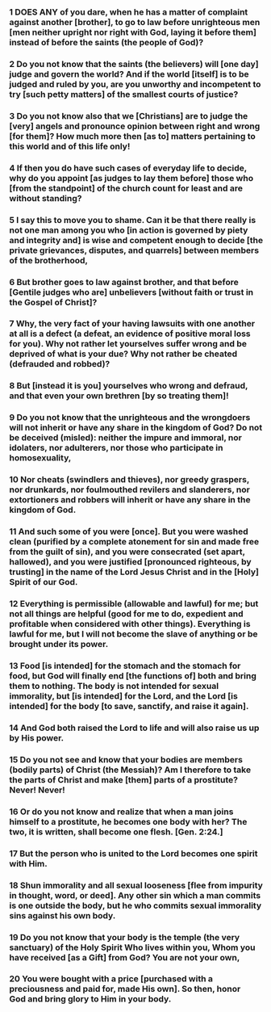 ### 1 DOES ANY of you dare, when he has a matter of complaint against another [brother], to go to law before unrighteous men [men neither upright nor right with God, laying it before them] instead of before the saints (the people of God)?

### 2 Do you not know that the saints (the believers) will [one day] judge and govern the world? And if the world [itself] is to be judged and ruled by you, are you unworthy and incompetent to try [such petty matters] of the smallest courts of justice?

### 3 Do you not know also that we [Christians] are to judge the [very] angels and pronounce opinion between right and wrong [for them]? How much more then [as to] matters pertaining to this world and of this life only!

### 4 If then you do have such cases of everyday life to decide, why do you appoint [as judges to lay them before] those who [from the standpoint] of the church count for least and are without standing?

### 5 I say this to move you to shame. Can it be that there really is not one man among you who [in action is governed by piety and integrity and] is wise and competent enough to decide [the private grievances, disputes, and quarrels] between members of the brotherhood,

### 6 But brother goes to law against brother, and that before [Gentile judges who are] unbelievers [without faith or trust in the Gospel of Christ]?

### 7 Why, the very fact of your having lawsuits with one another at all is a defect (a defeat, an evidence of positive moral loss for you). Why not rather let yourselves suffer wrong and be deprived of what is your due? Why not rather be cheated (defrauded and robbed)?

### 8 But [instead it is you] yourselves who wrong and defraud, and that even your own brethren [by so treating them]!

### 9 Do you not know that the unrighteous and the wrongdoers will not inherit or have any share in the kingdom of God? Do not be deceived (misled): neither the impure and immoral, nor idolaters, nor adulterers, nor those who participate in homosexuality,

### 10 Nor cheats (swindlers and thieves), nor greedy graspers, nor drunkards, nor foulmouthed revilers and slanderers, nor extortioners and robbers will inherit or have any share in the kingdom of God.

### 11 And such some of you were [once]. But you were washed clean (purified by a complete atonement for sin and made free from the guilt of sin), and you were consecrated (set apart, hallowed), and you were justified [pronounced righteous, by trusting] in the name of the Lord Jesus Christ and in the [Holy] Spirit of our God.

### 12 Everything is permissible (allowable and lawful) for me; but not all things are helpful (good for me to do, expedient and profitable when considered with other things). Everything is lawful for me, but I will not become the slave of anything or be brought under its power.

### 13 Food [is intended] for the stomach and the stomach for food, but God will finally end [the functions of] both and bring them to nothing. The body is not intended for sexual immorality, but [is intended] for the Lord, and the Lord [is intended] for the body [to save, sanctify, and raise it again].

### 14 And God both raised the Lord to life and will also raise us up by His power.

### 15 Do you not see and know that your bodies are members (bodily parts) of Christ (the Messiah)? Am I therefore to take the parts of Christ and make [them] parts of a prostitute? Never! Never!

### 16 Or do you not know and realize that when a man joins himself to a prostitute, he becomes one body with her? The two, it is written, shall become one flesh. [Gen. 2:24.]

### 17 But the person who is united to the Lord becomes one spirit with Him.

### 18 Shun immorality and all sexual looseness [flee from impurity in thought, word, or deed]. Any other sin which a man commits is one outside the body, but he who commits sexual immorality sins against his own body.

### 19 Do you not know that your body is the temple (the very sanctuary) of the Holy Spirit Who lives within you, Whom you have received [as a Gift] from God? You are not your own,

### 20 You were bought with a price [purchased with a preciousness and paid for, made His own]. So then, honor God and bring glory to Him in your body.
